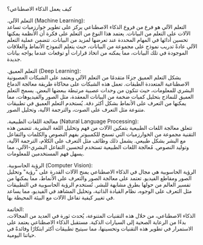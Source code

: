 كيف يعمل الذكاء الاصطناعي؟

.التعلم الآلي (Machine Learning):  
التعلم الآلي هو فرع من فروع الذكاء الاصطناعي يركز على تطوير خوارزميات تساعد الآلات على التعلم من البيانات. يعتمد هذا النوع من التعلم على فكرة أن الأنظمة يمكنها تحسين أدائها في المهام المحددة عند تعرضها لمزيد من البيانات. تتضمن عملية التعلم الآلي عادةً تدريب نموذج على مجموعة من البيانات، حيث يتعلم النموذج الأنماط والعلاقات الموجودة في تلك البيانات، مما يمكنه من اتخاذ قرارات أو توقعات عندما يواجه بيانات جديدة.

.التعلم العميق (Deep Learning):  
يشكل التعلم العميق جزءًا متقدمًا من التعلم الآلي ويعتمد على الشبكات العصبونية الاصطناعية المتعددة الطبقات. تعمل هذه الشبكات على محاكاة طريقة معالجة الدماغ البشري للمعلومات، حيث تتكون من وحدات عصبية مرتبطة ببعضها البعض. يسمح التعلم العميق للنماذج بتحليل كميات ضخمة من البيانات المعقدة، مثل الصور والفيديوهات، مما يمكنها من التعرف على الأنماط بشكل أكثر دقة. يُستخدم التعلم العميق في تطبيقات متنوعة مثل التعرف على الصوت، والترجمة الآلية، وتحليل الصور.

.معالجة اللغات الطبيعية (Natural Language Processing):  
تتعلق معالجة اللغات الطبيعية بتمكين الآلات من فهم وتحليل اللغة البشرية. تتضمن هذه التقنية مجموعة من الخوارزميات التي تسمح للكمبيوتر بفهم النصوص والكلمات والتفاعل مع البشر بشكل طبيعي. يشمل ذلك وظائف مثل التعرف على الكلام، الترجمة الآلية، وتوليد النصوص. مُعالجة اللغات الطبيعية تستخدم لتحسين التفاعل البشري-الآلي، مما يسهل فهم المستخدمين للمعلومات.

.الرؤية الحاسوبية (Computer Vision):  
الرؤية الحاسوبية هي مجال في الذكاء الاصطناعي يمنح الآلات القدرة على "رؤية" وتحليل الصور ومقاطع الفيديو. تعتمد على معالجة الصور والتعرف على الأنماط، مما يمكنها من تفسير العالم من حولها بطرق مشابهة للبشر. تُستخدم الرؤية الحاسوبية في التطبيقات مثل التعرف على الوجوه، نظام القيادة الذاتية، وتحليل المشاهد في الفيديو، مما يساعد في تغيير كيفية تفاعل الآلات مع البيئة المحيطة بها.

الخاتمة:  
الذكاء الاصطناعي، من خلال هذه التقنيات المتنوعة، يُحدث ثورة في العديد من المجالات، بدءًا من الرعاية الصحية إلى السيارات الذكية. مستقبل الذكاء الاصطناعي يعتمد على الاستمرار في تطوير هذه التقنيات وتحسينها، مما سيتيح تطبيقات أكثر ابتكارًا وفائدةً في حياتنا اليومية.
